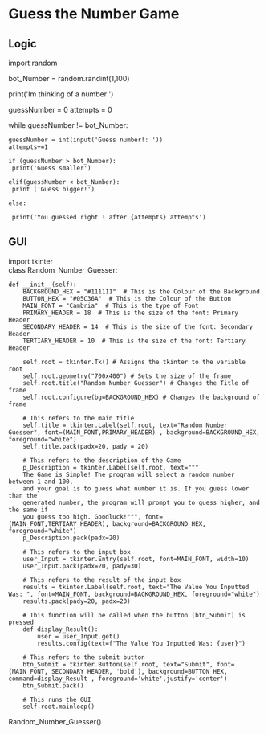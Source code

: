 # Guess the Number Game
## Logic
import random

bot_Number = random.randint(1,100)

print('Im thinking of a number ')

guessNumber  = 0 
attempts = 0

while  guessNumber != bot_Number:

    guessNumber = int(input('Guess number!: '))
    attempts+=1

    if (guessNumber > bot_Number): 
     print('Guess smaller')

    elif(guessNumber < bot_Number):
     print ('Guess bigger!')

    else: 

     print('You guessed right ! after {attempts} attempts')

## GUI
import tkinter <br>
class Random_Number_Guesser:
   
    def __init__(self):
        BACKGROUND_HEX = "#111111"  # This is the Colour of the Background
        BUTTON_HEX = "#05C36A"  # This is the Colour of the Button
        MAIN_FONT = "Cambria"  # This is the type of Font
        PRIMARY_HEADER = 18  # This is the size of the font: Primary Header
        SECONDARY_HEADER = 14  # This is the size of the font: Secondary Header
        TERTIARY_HEADER = 10  # This is the size of the font: Tertiary Header

        self.root = tkinter.Tk() # Assigns the tkinter to the variable root
        self.root.geometry("700x400") # Sets the size of the frame
        self.root.title("Random Number Guesser") # Changes the Title of frame
        self.root.configure(bg=BACKGROUND_HEX) # Changes the background of frame

        # This refers to the main title
        self.title = tkinter.Label(self.root, text="Random Number Guesser", font=(MAIN_FONT,PRIMARY_HEADER) , background=BACKGROUND_HEX, foreground="white")
        self.title.pack(padx=20, pady = 20)

        # This refers to the description of the Game
        p_Description = tkinter.Label(self.root, text="""
        The Game is Simple! The program will select a random number between 1 and 100, 
        and your goal is to guess what number it is. If you guess lower than the 
        generated number, the program will prompt you to guess higher, and the same if
        you guess too high. Goodluck!""", font=(MAIN_FONT,TERTIARY_HEADER), background=BACKGROUND_HEX, foreground="white")
        p_Description.pack(padx=20)

        # This refers to the input box
        user_Input = tkinter.Entry(self.root, font=MAIN_FONT, width=10)
        user_Input.pack(padx=20, pady=30)

        # This refers to the result of the input box
        results = tkinter.Label(self.root, text="The Value You Inputted Was: ", font=MAIN_FONT, background=BACKGROUND_HEX, foreground="white")
        results.pack(pady=20, padx=20)

        # This function will be called when the button (btn_Submit) is pressed
        def display_Result():
            user = user_Input.get()
            results.config(text=f"The Value You Inputted Was: {user}")

        # This refers to the submit button
        btn_Submit = tkinter.Button(self.root, text="Submit", font=(MAIN_FONT, SECONDARY_HEADER, 'bold'), background=BUTTON_HEX, command=display_Result , foreground='white',justify='center')
        btn_Submit.pack()

        # This runs the GUI
        self.root.mainloop()

Random_Number_Guesser()
